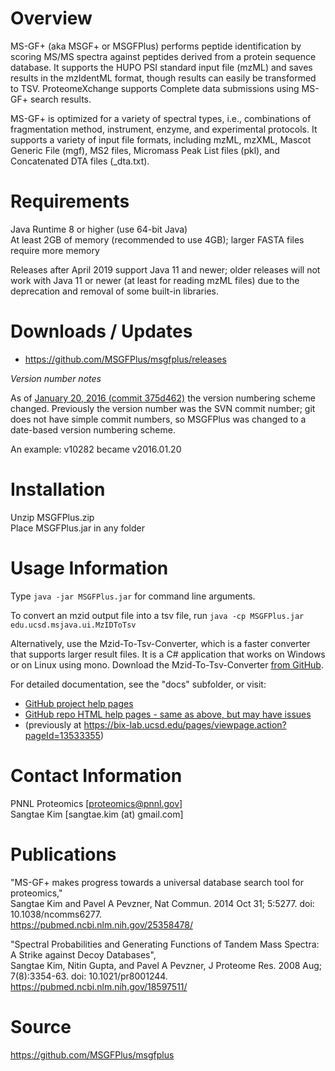 Overview
======

MS-GF+ (aka MSGF+ or MSGFPlus) performs peptide identification by scoring
MS/MS spectra against peptides derived from a protein sequence database.
It supports the HUPO PSI standard input file (mzML) and saves results in
the mzIdentML format, though results can easily be transformed to TSV.
ProteomeXchange supports Complete data submissions using MS-GF+ search results.

MS-GF+ is optimized for a variety of spectral types, i.e., combinations
of fragmentation method, instrument, enzyme, and experimental protocols.
It supports a variety of input file formats, including mzML, mzXML,
Mascot Generic File (mgf), MS2 files, Micromass Peak List files (pkl),
and Concatenated DTA files (_dta.txt).

Requirements
======

Java Runtime 8 or higher (use 64-bit Java)\
At least 2GB of memory (recommended to use 4GB); larger FASTA files require more memory

Releases after April 2019 support Java 11 and newer; older releases will not work with Java 11 or newer (at least for reading mzML files) due to the deprecation and removal of some built-in libraries.

Downloads / Updates
======

* https://github.com/MSGFPlus/msgfplus/releases

*Version number notes*

As of [January 20, 2016 (commit 375d462)](https://github.com/MSGFPlus/msgfplus/commit/375d462e30cbe460b699091a7d6ba52bc192aba1) the version numbering scheme changed.
Previously the version number was the SVN commit number; git does not have simple commit numbers, so MSGFPlus was changed to a date-based version numbering scheme.

An example: v10282 became v2016.01.20

Installation
======

Unzip MSGFPlus.zip\
Place MSGFPlus.jar in any folder

Usage Information
======

Type `java -jar MSGFPlus.jar` for command line arguments.

To convert an mzid output file into a tsv file, run `java -cp MSGFPlus.jar edu.ucsd.msjava.ui.MzIDToTsv`

Alternatively, use the Mzid-To-Tsv-Converter, which is a faster converter that supports larger result files.
It is a C# application that works on Windows or on Linux using mono.
Download the Mzid-To-Tsv-Converter <a href="https://github.com/PNNL-Comp-Mass-Spec/Mzid-To-Tsv-Converter/releases">from GitHub</a>.

For detailed documentation, see the "docs" subfolder, or visit:
* [GitHub project help pages](https://msgfplus.github.io/msgfplus/)
* [GitHub repo HTML help pages - same as above, but may have issues](https://htmlpreview.github.io/?https://github.com/MSGFPlus/msgfplus/blob/master/docs/index.html)
* (previously at https://bix-lab.ucsd.edu/pages/viewpage.action?pageId=13533355)

Contact Information
======

PNNL Proteomics [proteomics@pnnl.gov]\
Sangtae Kim [sangtae.kim (at) gmail.com]

Publications
======

"MS-GF+ makes progress towards a universal database search tool for proteomics,"\
Sangtae Kim and Pavel A Pevzner,
Nat Commun. 2014 Oct 31; 5:5277. doi: 10.1038/ncomms6277.\
https://pubmed.ncbi.nlm.nih.gov/25358478/

"Spectral Probabilities and Generating Functions of Tandem Mass Spectra: A Strike against Decoy Databases",\
Sangtae Kim, Nitin Gupta, and Pavel A Pevzner,
J Proteome Res. 2008 Aug; 7(8):3354-63. doi: 10.1021/pr8001244.\
https://pubmed.ncbi.nlm.nih.gov/18597511/

Source
======

https://github.com/MSGFPlus/msgfplus
